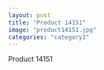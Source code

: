 ```yaml
---
layout: post
title: "Product 14151"
image: "product14151.jpg"
categories: "category1"
---
```

Product 14151
